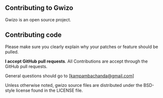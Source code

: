 ## Contributing to Gwizo

Gwizo is an open source project.

## Contributing code
Please make sure you clearly explain why your patches or feature should be pulled.

**I accept GitHub pull requests**.
All Contributions are accept through the GitHub pull requests.


General questions should go to [kampambachanda@gmail.com]

Unless otherwise noted, gwizo source files are distributed under
the BSD-style license found in the LICENSE file.
